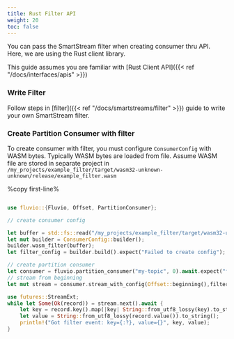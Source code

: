 ```yaml
---
title: Rust Filter API
weight: 20
toc: false
---
```


You can pass the SmartStream filter when creating consumer thru API.  Here, we are using the Rust client library.

This guide assumes you are familiar with [Rust Client API]({{< ref "/docs/interfaces/apis" >}})

### Write Filter

Follow steps in [filter]({{< ref "/docs/smartstreams/filter" >}}) guide to write your own SmartStream filter.


### Create Partition Consumer with filter

To create consumer with filter, you must configure `ConsumerConfig` with WASM bytes.  Typically WASM bytes are loaded from file.  Assume WASM file are stored in separate project in `/my_projects/example_filter/target/wasm32-unknown-unknown/release/example_filter.wasm`


%copy first-line%
```rust

use fluvio::{Fluvio, Offset, PartitionConsumer};

// create consumer config

let buffer = std::fs::read("/my_projects/example_filter/target/wasm32-unknown-unknown/release/example_filter.wasm").expect("wasm file is missing");
let mut builder = ConsumerConfig::builder();
builder.wasm_filter(buffer);
let filter_config = builder.build().expect("Failed to create config");

// create partition consumer
let consumer = fluvio.partition_consumer("my-topic", 0).await.expect("failed to create consumer");
// stream from beginning
let mut stream = consumer.stream_with_config(Offset::beginning(),filter_config).await.expect("Failed to create stream");

use futures::StreamExt;
while let Some(Ok(record)) = stream.next().await {
    let key = record.key().map(|key| String::from_utf8_lossy(key).to_string());
    let value = String::from_utf8_lossy(record.value()).to_string();
    println!("Got filter event: key={:?}, value={}", key, value);
}

```
